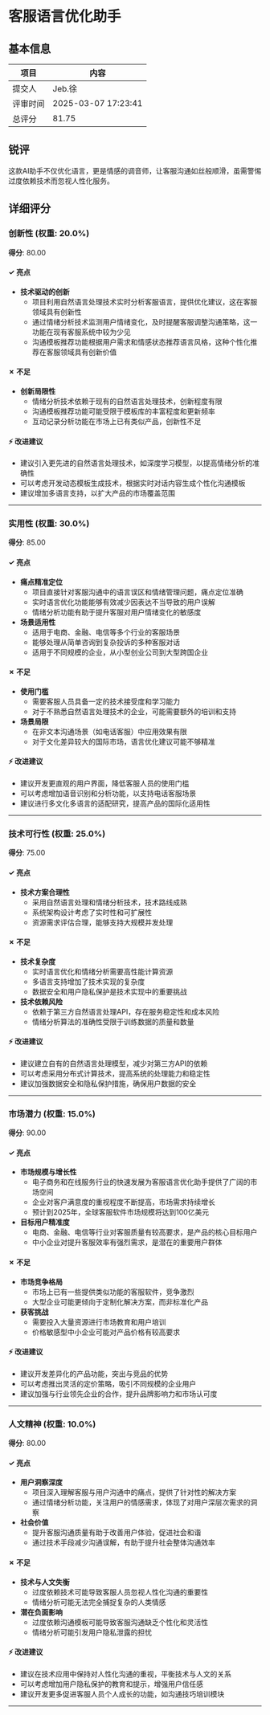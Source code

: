 # 客服语言优化助手

## 基本信息

| 项目 | 内容 |
|------|------|
| 提交人 | Jeb.徐 |
| 评审时间 | 2025-03-07 17:23:41 |
| 总评分 | 81.75 |

## 锐评

这款AI助手不仅优化语言，更是情感的调音师，让客服沟通如丝般顺滑，虽需警惕过度依赖技术而忽视人性化服务。

## 详细评分

### 创新性 (权重: 20.0%)

**得分**: 80.00

#### ✓ 亮点

* **技术驱动的创新**
  * 项目利用自然语言处理技术实时分析客服语言，提供优化建议，这在客服领域具有创新性
  * 通过情绪分析技术监测用户情绪变化，及时提醒客服调整沟通策略，这一功能在现有客服系统中较为少见
  * 沟通模板推荐功能根据用户需求和情感状态推荐语言风格，这种个性化推荐在客服领域具有创新价值

#### ✗ 不足

* **创新局限性**
  * 情绪分析技术依赖于现有的自然语言处理技术，创新程度有限
  * 沟通模板推荐功能可能受限于模板库的丰富程度和更新频率
  * 互动记录分析功能在市场上已有类似产品，创新性不足

#### ⚡ 改进建议

* 建议引入更先进的自然语言处理技术，如深度学习模型，以提高情绪分析的准确性
* 可以考虑开发动态模板生成技术，根据实时对话内容生成个性化沟通模板
* 建议增加多语言支持，以扩大产品的市场覆盖范围

---

### 实用性 (权重: 30.0%)

**得分**: 85.00

#### ✓ 亮点

* **痛点精准定位**
  * 项目直接针对客服沟通中的语言误区和情绪管理问题，痛点定位准确
  * 实时语言优化功能能够有效减少因表达不当导致的用户误解
  * 情绪分析功能有助于提升客服对用户情绪变化的敏感度
* **场景适用性**
  * 适用于电商、金融、电信等多个行业的客服场景
  * 能够处理从简单咨询到复杂投诉的多种客服对话
  * 适用于不同规模的企业，从小型创业公司到大型跨国企业

#### ✗ 不足

* **使用门槛**
  * 需要客服人员具备一定的技术接受度和学习能力
  * 对于不熟悉自然语言处理技术的企业，可能需要额外的培训和支持
* **场景局限**
  * 在非文本沟通场景（如电话客服）中应用效果有限
  * 对于文化差异较大的国际市场，语言优化建议可能不够精准

#### ⚡ 改进建议

* 建议开发更直观的用户界面，降低客服人员的使用门槛
* 可以考虑增加语音识别和分析功能，以支持电话客服场景
* 建议进行多文化多语言的适配研究，提高产品的国际化适用性

---

### 技术可行性 (权重: 25.0%)

**得分**: 75.00

#### ✓ 亮点

* **技术方案合理性**
  * 采用自然语言处理和情绪分析技术，技术路线成熟
  * 系统架构设计考虑了实时性和可扩展性
  * 资源需求评估合理，能够支持大规模并发处理

#### ✗ 不足

* **技术复杂度**
  * 实时语言优化和情绪分析需要高性能计算资源
  * 多语言支持增加了技术实现的复杂度
  * 数据安全和用户隐私保护是技术实现中的重要挑战
* **技术依赖风险**
  * 依赖于第三方自然语言处理API，存在服务稳定性和成本风险
  * 情绪分析算法的准确性受限于训练数据的质量和数量

#### ⚡ 改进建议

* 建议建立自有的自然语言处理模型，减少对第三方API的依赖
* 可以考虑采用分布式计算技术，提高系统的处理能力和稳定性
* 建议加强数据安全和隐私保护措施，确保用户数据的安全

---

### 市场潜力 (权重: 15.0%)

**得分**: 90.00

#### ✓ 亮点

* **市场规模与增长性**
  * 电子商务和在线服务行业的快速发展为客服语言优化助手提供了广阔的市场空间
  * 企业对客户满意度的重视程度不断提高，市场需求持续增长
  * 预计到2025年，全球客服软件市场规模将达到100亿美元
* **目标用户精准度**
  * 电商、金融、电信等行业对客服质量有较高要求，是产品的核心目标用户
  * 中小企业对提升客服效率有强烈需求，是潜在的重要用户群体

#### ✗ 不足

* **市场竞争格局**
  * 市场上已有一些提供类似功能的客服软件，竞争激烈
  * 大型企业可能更倾向于定制化解决方案，而非标准化产品
* **获客挑战**
  * 需要投入大量资源进行市场教育和用户培训
  * 价格敏感型中小企业可能对产品价格有较高要求

#### ⚡ 改进建议

* 建议开发差异化的产品功能，突出与竞品的优势
* 可以考虑推出灵活的定价策略，吸引不同规模的企业用户
* 建议加强与行业领先企业的合作，提升品牌影响力和市场认可度

---

### 人文精神 (权重: 10.0%)

**得分**: 80.00

#### ✓ 亮点

* **用户洞察深度**
  * 项目深入理解客服与用户沟通中的痛点，提供了针对性的解决方案
  * 通过情绪分析功能，关注用户的情感需求，体现了对用户深层次需求的洞察
* **社会价值**
  * 提升客服沟通质量有助于改善用户体验，促进社会和谐
  * 通过技术手段减少沟通误解，有助于提升社会整体沟通效率

#### ✗ 不足

* **技术与人文失衡**
  * 过度依赖技术可能导致客服人员忽视人性化沟通的重要性
  * 情绪分析可能无法完全捕捉复杂的人类情感
* **潜在负面影响**
  * 过度依赖沟通模板可能导致客服沟通缺乏个性化和灵活性
  * 情绪分析可能引发用户隐私泄露的担忧

#### ⚡ 改进建议

* 建议在技术应用中保持对人性化沟通的重视，平衡技术与人文的关系
* 可以考虑增加用户隐私保护的教育和提示，增强用户信任感
* 建议开发更多促进客服人员个人成长的功能，如沟通技巧培训模块

---

